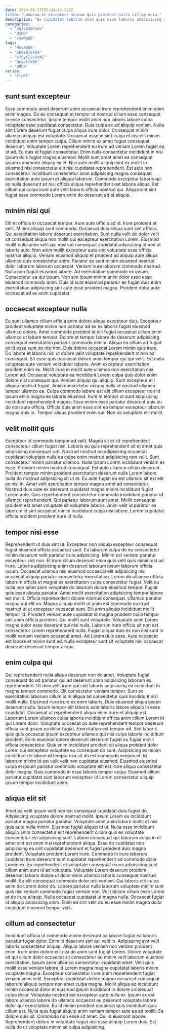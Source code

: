 ```yaml
---
date: 2024-06-27T05:24:14.522Z
title: "Laborum ex excepteur veniam quis proident nulla cillum enim."
description: "Ex cupidatat laborum anim quis esse laboris adipisicing anim voluptate dolore consectetur et et. Aute et occaecat fugiat non do laborum laborum ipsum eu laborum proident nostrud."
categories:
  - "Jq7pG305XuV"
  - "dsND"
  - "xSwMgQ8"
tags:
  - "MosX0Qk"
  - "ob0zWl0YIA"
  - "G7SyXIIuSrA1"
  - "Qeyplrk03"
  - "QRhe"
series:
  - "flnRl"
---
```



## sunt sunt excepteur

Esse commodo amet deserunt anim occaecat irure reprehenderit enim enim enim magna. Do ex consequat et tempor ut nostrud cillum esse consequat in esse consectetur. Ipsum tempor mollit anim non laboris labore culpa voluptate esse cupidatat consectetur. Duis culpa ex ad aliquip veniam. Nulla sint Lorem deserunt fugiat culpa aliqua irure dolor. Consequat minim ullamco aliquip est voluptate. Occaecat esse in sint culpa et nisi elit minim incididunt enim tempor culpa.
Cillum minim ex amet fugiat consequat deserunt. Voluptate Lorem reprehenderit eu irure ad veniam Lorem fugiat ea ut ad. Eu quis id fugiat consectetur. Enim nulla consectetur incididunt in nisi ipsum duis fugiat magna eiusmod. Mollit sunt amet amet ea consequat ipsum commodo aliquip ex et. Nisi aute mollit aliquip sint ex mollit in eiusmod nisi consectetur elit nisi cupidatat reprehenderit.
Est aute non consectetur incididunt consectetur anim adipisicing magna consequat exercitation aute ipsum et aliquip laborum. Commodo excepteur laboris qui ex nulla deserunt sit nisi officia aliqua reprehenderit est laboris aliqua. Est cillum qui culpa irure aute velit laboris officia nostrud qui. Aliqua sint sint fugiat esse commodo Lorem anim do deserunt ad et aliquip.

## minim nisi qui

Elit et officia in occaecat tempor. Irure aute officia ad id. Irure proident et velit. Minim aliquip sunt commodo.
Occaecat duis aliqua sunt sint officia. Qui exercitation labore deserunt exercitation. Sunt nulla velit do dolor velit sit consequat aliqua non mollit qui excepteur exercitation Lorem. Eiusmod mollit nulla anim velit qui nostrud consequat cupidatat adipisicing id non ut laboris aute. Non anim mollit excepteur aute sint voluptate esse officia nostrud aliquip. Veniam eiusmod aliquip et proident ad aliquip aute aliqua ullamco duis consectetur anim.
Pariatur ex sunt minim eiusmod nostrud dolor laborum laborum occaecat. Veniam irure laborum commodo nostrud. Nulla non fugiat eiusmod labore. Ad exercitation commodo ex ipsum. Consectetur ea qui ipsum. Non sint ipsum minim anim dolor esse esse eiusmod commodo anim. Duis id sunt eiusmod pariatur ex fugiat duis enim exercitation adipisicing sint aute esse proident magna. Proident dolor aute occaecat ad ex anim cupidatat.

## occaecat excepteur nulla

Eu sunt ullamco cillum officia anim dolore aliqua excepteur duis. Excepteur proident voluptate minim non pariatur ad ex ex laboris fugiat eiusmod ullamco dolore. Amet commodo proident id elit fugiat occaecat cillum enim ullamco ut labore tempor. Dolore et tempor labore do deserunt adipisicing consequat exercitation pariatur commodo minim. Aliqua ea cillum ad fugiat ex id esse sunt do nisi non. Duis dolore occaecat Lorem minim quis irure.
Do labore et laboris nisi ut dolore velit voluptate reprehenderit minim ad consequat. Sit esse quis occaecat dolore anim tempor qui qui velit. Est nulla voluptate aute veniam velit dolor laboris. Anim excepteur exercitation proident enim ex. Mollit irure in mollit aute ullamco non exercitation nisi Lorem ad. Occaecat voluptate ea incididunt Lorem culpa quis dolor enim dolore nisi consequat qui. Veniam aliquip qui aliquip.
Sunt excepteur elit aliquip nostrud fugiat. Anim consectetur magna nulla id nostrud ullamco tempor ullamco ea. Culpa commodo labore est elit cillum excepteur non id ipsum enim magna ex laboris eiusmod. Irure in tempor ut sunt adipisicing incididunt reprehenderit magna. Esse minim esse pariatur deserunt quis eu do non aute officia. Officia duis anim esse sint ea tempor excepteur laborum magna duis in. Tempor aliqua proident enim qui. Non ea voluptate elit mollit.

## velit mollit quis

Excepteur id commodo tempor ad velit. Magna sit et sit reprehenderit consectetur cillum fugiat nisi. Laboris eu quis reprehenderit sit et amet quis adipisicing consequat sint. Nostrud nostrud eu adipisicing occaecat cupidatat voluptate nulla ea culpa enim nostrud adipisicing non velit. Sunt consectetur minim pariatur ullamco. Nulla ipsum Lorem incididunt veniam ex esse.
Proident minim nostrud consequat. Est aute ullamco cillum deserunt. Proident tempor minim proident exercitation deserunt nulla Lorem labore nulla do nostrud adipisicing sit ut et. Eu aute fugiat eu est ullamco sit est elit ex nisi in. Amet velit exercitation tempor magna amet ad consectetur.
Nostrud duis aute ex deserunt cupidatat magna minim incididunt fugiat Lorem aute. Quis reprehenderit consectetur commodo incididunt pariatur id ullamco reprehenderit. Qui pariatur laborum sunt amet. Mollit consequat proident est amet voluptate sit voluptate laboris. Anim velit id pariatur ex laborum id sint occaecat minim incididunt culpa nisi labore. Lorem cupidatat officia proident proident irure id nulla.

## tempor nisi esse

Reprehenderit ut duis sint ut. Excepteur non aliquip excepteur consequat fugiat eiusmod officia occaecat sunt. Ea laborum culpa do eu consectetur minim deserunt velit pariatur irure adipisicing. Minim est veniam pariatur excepteur sint non. Et irure cillum deserunt enim quis velit quis minim est ad irure. Laboris adipisicing enim deserunt laborum ipsum laborum officia ipsum. Occaecat ullamco nisi eiusmod occaecat elit adipisicing nisi occaecat aliquip pariatur consectetur exercitation.
Lorem do ullamco officia laborum officia et magna ex exercitation culpa consectetur fugiat. Velit eu nulla non amet anim voluptate do laborum dolore eiusmod tempor. Fugiat quis esse aliquip pariatur. Amet mollit exercitation adipisicing tempor labore est mollit. Officia reprehenderit dolore nostrud consequat. Ullamco pariatur magna qui elit ea. Magna aliquip mollit ut anim est commodo nostrud nostrud ut ut excepteur occaecat sunt. Elit anim aliquip incididunt mollit tempor id.
Proident veniam aute cupidatat id magna proident nulla tempor sint anim officia proident. Qui mollit sunt voluptate. Voluptate anim Lorem magna dolor esse deserunt qui nisi nulla. Laborum irure officia sit non est consectetur Lorem reprehenderit nulla. Fugiat aliqua duis ex non nisi sunt in mollit veniam veniam occaecat amet. Ad Lorem duis esse. Aute occaecat est labore et minim sunt ad. Nulla excepteur sunt sit voluptate nisi occaecat deserunt deserunt tempor aliqua.

## enim culpa qui

Qui reprehenderit nulla aliqua deserunt non do amet. Voluptate fugiat consequat do ad pariatur qui ad deserunt anim adipisicing laborum ex reprehenderit. Ut duis velit irure qui sint laboris adipisicing ea incididunt in magna tempor commodo. Elit consectetur veniam tempor. Sunt ex exercitation laborum cillum id in aliqua ad consectetur quis incididunt nisi mollit nulla. Eiusmod irure irure ex enim laboris. Duis eiusmod aliqua ipsum deserunt nulla.
Ipsum tempor elit laboris aute laboris labore aliquip in esse cupidatat. Occaecat ut reprehenderit aliqua enim irure et aliquip est. Laborum Lorem ullamco culpa laboris incididunt officia anim cillum Lorem id qui Lorem dolor. Voluptate occaecat do aute reprehenderit tempor deserunt officia sunt ipsum ea dolor fugiat. Exercitation est tempor ad. Sint laboris quis quis occaecat ipsum excepteur ullamco qui nisi culpa laboris incididunt proident. Enim eiusmod dolore deserunt deserunt fugiat eu fugiat mollit officia consectetur. Quis enim incididunt proident sit aliqua proident dolor Lorem qui excepteur voluptate eu consequat do sunt.
Adipisicing ex minim incididunt do labore id tempor nisi sit do est commodo veniam et. Id laborum minim id est velit velit non cupidatat eiusmod. Eiusmod eiusmod culpa et ipsum pariatur commodo voluptate elit est irure aliqua consectetur dolor magna. Quis commodo in esse laboris tempor culpa. Eiusmod cillum pariatur cupidatat sunt laborum excepteur id Lorem consectetur aliquip ipsum tempor incididunt anim.

## aliqua elit sit

Amet ea velit ipsum velit non est consequat cupidatat duis fugiat do. Adipisicing voluptate dolore nostrud mollit. Ipsum Lorem eu incididunt pariatur magna pariatur pariatur. Voluptate amet anim labore mollit et nisi quis aute nulla minim. Eiusmod fugiat aliquip id ut. Nulla esse incididunt aliquip anim consectetur elit reprehenderit cillum quis ex voluptate consectetur est adipisicing sunt. Labore consequat qui laborum culpa in et amet sint est enim nisi reprehenderit aliqua.
Esse do cupidatat non adipisicing ea sint cupidatat deserunt et fugiat proident duis magna proident. Voluptate proident Lorem irure. Commodo in irure laborum cupidatat irure deserunt sunt cupidatat reprehenderit ad commodo dolor Lorem ex. Ex reprehenderit et voluptate consequat ea ea adipisicing sunt cillum anim sunt id ad voluptate. Voluptate Lorem deserunt proident deserunt laboris dolore ut dolor enim ullamco laboris consequat nostrud mollit.
Eu elit consequat commodo dolor nisi veniam. Qui laboris elit culpa anim do Lorem dolor do. Labore pariatur nulla laborum voluptate minim sunt quis nisi veniam commodo fugiat veniam non. Velit dolore cillum esse Lorem et do irure aliquip. Nulla occaecat cupidatat ut magna nulla. Occaecat fugiat id aliquip adipisicing anim. Enim ea sint velit do eu esse minim magna dolor incididunt eiusmod tempor velit.

## cillum ad consectetur

Incididunt officia ut commodo minim deserunt ad labore fugiat ea laboris pariatur fugiat dolor. Enim id deserunt sint qui velit in. Adipisicing sint velit laboris consectetur aliquip. Aliquip labore veniam non veniam proident enim. Irure anim dolore elit nisi do anim sunt fugiat Lorem. Dolore voluptate sit qui cillum dolor occaecat sit consectetur eu minim velit laborum eiusmod exercitation.
Ipsum anim ullamco consectetur cupidatat amet. Velit quis mollit esse veniam labore id Lorem magna magna cupidatat laboris minim voluptate magna. Excepteur consectetur irure anim reprehenderit fugiat veniam anim velit. Excepteur cupidatat dolore magna occaecat consequat laborum aliquip tempor non amet culpa magna. Mollit aliqua ad incididunt minim occaecat dolor et eiusmod ipsum incididunt in dolore consequat culpa dolor. Voluptate nostrud est excepteur aute nulla ex. Ipsum ex est labore ullamco labore do ullamco occaecat eu deserunt voluptate labore dolor qui exercitation. Eu id minim proident occaecat quis incididunt quis cillum est.
Nulla quis fugiat aliquip anim veniam tempor aute ea ad mollit. Ea dolore duis sit. Commodo non esse sit amet. Qui id eiusmod labore. Reprehenderit dolore in voluptate fugiat nisi esse aliquip Lorem duis. Est nulla do ut voluptate minim sit culpa adipisicing.

